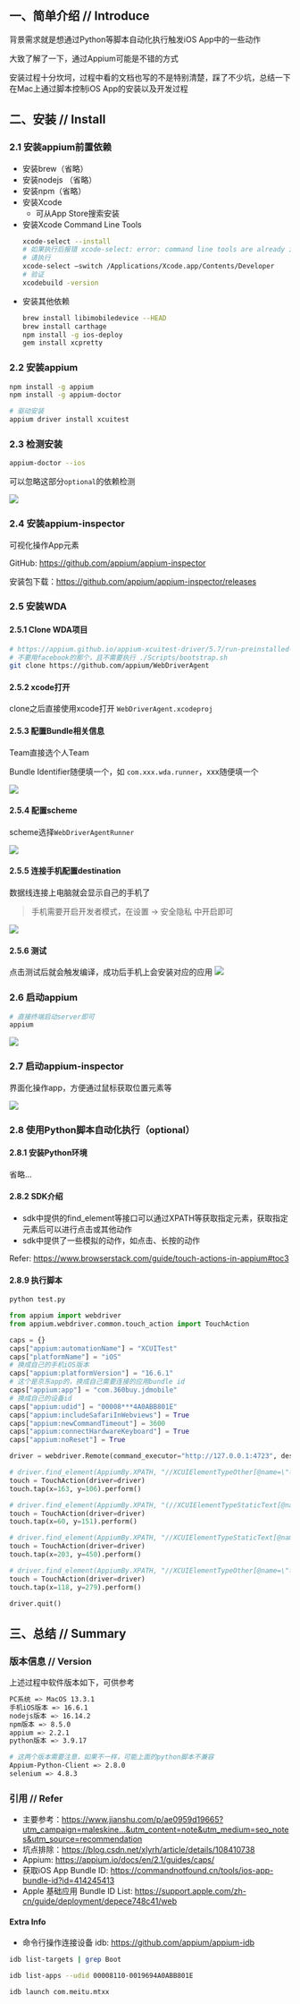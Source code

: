 ## 一、简单介绍 // Introduce
背景需求就是想通过Python等脚本自动化执行触发iOS App中的一些动作

大致了解了一下，通过Appium可能是不错的方式

安装过程十分坎坷，过程中看的文档也写的不是特别清楚，踩了不少坑，总结一下在Mac上通过脚本控制iOS App的安装以及开发过程

## 二、安装 // Install
### 2.1 安装appium前置依赖
- 安装brew（省略）
- 安装nodejs （省略）
- 安装npm（省略）
- 安装Xcode
  - 可从App Store搜索安装
- 安装Xcode Command Line Tools
  ```bash
  xcode-select --install
  # 如果执行后报错 xcode-select: error: command line tools are already installed, use "Software Update" to install updates
  # 请执行
  xcode-select –switch /Applications/Xcode.app/Contents/Developer
  # 验证
  xcodebuild -version
  ```
- 安装其他依赖
    ```bash
    brew install libimobiledevice --HEAD
    brew install carthage
    npm install -g ios-deploy
    gem install xcpretty
    ```

### 2.2 安装appium

```bash
npm install -g appium
npm install -g appium-doctor

# 驱动安装
appium driver install xcuitest
```

### 2.3 检测安装
```bash
appium-doctor --ios
```

可以忽略这部分`optional`的依赖检测

![](imgs/img_7.png)

### 2.4 安装appium-inspector
可视化操作App元素

GitHub: https://github.com/appium/appium-inspector

安装包下载：https://github.com/appium/appium-inspector/releases

### 2.5 安装WDA

#### 2.5.1 Clone WDA项目
```bash
# https://appium.github.io/appium-xcuitest-driver/5.7/run-preinstalled-wda/
# 不要用facebook的那个，且不需要执行 ./Scripts/bootstrap.sh
git clone https://github.com/appium/WebDriverAgent
```

#### 2.5.2 xcode打开
clone之后直接使用xcode打开 `WebDriverAgent.xcodeproj`

#### 2.5.3 配置Bundle相关信息

Team直接选个人Team

Bundle Identifier随便填一个，如 `com.xxx.wda.runner`，xxx随便填一个

![](imgs/img.png)

#### 2.5.4 配置scheme

scheme选择`WebDriverAgentRunner`

![](imgs/img_2.png)

#### 2.5.5 连接手机配置destination

数据线连接上电脑就会显示自己的手机了

> 手机需要开启开发者模式，在设置 -> 安全隐私 中开启即可

![](imgs/img_3.png)

#### 2.5.6 测试

点击测试后就会触发编译，成功后手机上会安装对应的应用
![](imgs/img_4.png)

### 2.6 启动appium

```bash
# 直接终端启动server即可
appium
```

![](imgs/img_5.png)

### 2.7 启动appium-inspector
界面化操作app，方便通过鼠标获取位置元素等

![](imgs/img_6.png)

### 2.8 使用Python脚本自动化执行（optional）

#### 2.8.1 安装Python环境
省略...

#### 2.8.2 SDK介绍
- sdk中提供的find_element等接口可以通过XPATH等获取指定元素，获取指定元素后可以进行点击或其他动作
- sdk中提供了一些模拟的动作，如点击、长按的动作

Refer: https://www.browserstack.com/guide/touch-actions-in-appium#toc3


#### 2.8.9 执行脚本
```bash
python test.py
```

```python
from appium import webdriver
from appium.webdriver.common.touch_action import TouchAction

caps = {}
caps["appium:automationName"] = "XCUITest"
caps["platformName"] = "iOS"
# 换成自己的手机iOS版本
caps["appium:platformVersion"] = "16.6.1"
# 这个是京东app的，换成自己需要连接的应用bundle id
caps["appium:app"] = "com.360buy.jdmobile"
# 换成自己的设备id
caps["appium:udid"] = "00008***4A0ABB801E"
caps["appium:includeSafariInWebviews"] = True
caps["appium:newCommandTimeout"] = 3600
caps["appium:connectHardwareKeyboard"] = True
caps["appium:noReset"] = True

driver = webdriver.Remote(command_executor="http://127.0.0.1:4723", desired_capabilities=caps)

# driver.find_element(AppiumBy.XPATH, "//XCUIElementTypeOther[@name=\"华为mate60pro 搜索栏\"]").click()
touch = TouchAction(driver=driver)
touch.tap(x=163, y=106).perform()

# driver.find_element(AppiumBy.XPATH, "(//XCUIElementTypeStaticText[@name=\"mate60pro\"])[1]").click()
touch = TouchAction(driver=driver)
touch.tap(x=60, y=151).perform()

# driver.find_element(AppiumBy.XPATH, "//XCUIElementTypeStaticText[@name=\"查看更多\"]").click()
touch = TouchAction(driver=driver)
touch.tap(x=203, y=450).perform()

# driver.find_element(AppiumBy.XPATH, "//XCUIElementTypeOther[@name=\"华为-手机专区\"]/XCUIElementTypeLink[2]").click()
touch = TouchAction(driver=driver)
touch.tap(x=118, y=279).perform()

driver.quit()
```

## 三、总结 // Summary

### 版本信息 // Version
上述过程中软件版本如下，可供参考
```bash
PC系统 => MacOS 13.3.1
手机iOS版本 => 16.6.1
nodejs版本 => 16.14.2
npm版本 => 8.5.0
appium => 2.2.1
python版本 => 3.9.17

# 这两个版本需要注意，如果不一样，可能上面的python脚本不兼容
Appium-Python-Client => 2.8.0
selenium => 4.8.3
```

### 引用 // Refer
- 主要参考：https://www.jianshu.com/p/ae0959d19665?utm_campaign=maleskine...&utm_content=note&utm_medium=seo_notes&utm_source=recommendation
- 坑点排除：https://blog.csdn.net/xlyrh/article/details/108410738
- Appium: https://appium.io/docs/en/2.1/guides/caps/
- 获取iOS App Bundle ID: https://commandnotfound.cn/tools/ios-app-bundle-id?id=414245413
- Apple 基础应用 Bundle ID List: https://support.apple.com/zh-cn/guide/deployment/depece748c41/web


#### Extra Info
- 命令行操作连接设备 idb: https://github.com/appium/appium-idb
```bash
idb list-targets | grep Boot 

idb list-apps --udid 00008110-0019694A0ABB801E

idb launch com.meitu.mtxx
```


